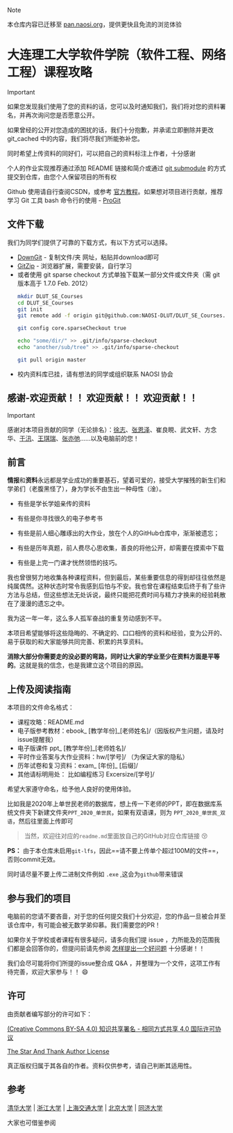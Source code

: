 > [!note]
> 
> 本仓库内容已迁移至 [pan.naosi.org](https://pan.naosi.org)，提供更快且免流的浏览体验

# 大连理工大学软件学院（软件工程、网络工程）课程攻略

> [!important]
> 如果您发现我们使用了您的资料的话，您可以及时通知我们，我们将对您的资料署名，并再次询问您是否愿意公开。
> 
> 如果曾经的公开对您造成的困扰的话，我们十分抱歉，并承诺立即删除并更改 git_cached 中的内容，我们将尽我们所能弥补您。
> 
> 同时希望上传资料的同好们，可以把自己的资料标注上作者，十分感谢
>
> 个人的作业实现推荐通过添加 README 链接和简介或通过 [git submodule](https://git-scm.com/book/en/v2/Git-Tools-Submodules) 的方式提交到仓库，由您个人保留项目的所有权

Github 使用请自行查阅CSDN，或参考 [官方教程](https://guides.github.com/activities/hello-world/)。如果想对项目进行贡献，推荐学习 Git 工具 bash 命令行的使用 - [ProGit](https://www.progit.cn/)

## 文件下载

我们为同学们提供了可靠的下载方式，有以下方式可以选择。
* [DownGit](http://zhoudaxiaa.gitee.io/downgit/#/home) - 复制文件/夹 网址，粘贴并download即可
* [GitZip](https://chrome.google.com/webstore/detail/gitzip-for-github/ffabmkklhbepgcgfonabamgnfafbdlkn?hl=en) - 浏览器扩展，需要安装，自行学习
* 或者使用 git sparse checkout 方式单独下载某一部分文件或文件夹（需 git 版本高于 1.7.0 Feb. 2012）
  ```bash
  mkdir DLUT_SE_Courses
  cd DLUT_SE_Courses
  git init
  git remote add -f origin git@github.com:NAOSI-DLUT/DLUT_SE_Courses.git
  
  git config core.sparseCheckout true

  echo "some/dir/" >> .git/info/sparse-checkout
  echo "another/sub/tree" >> .git/info/sparse-checkout

  git pull origin master
  ```
* 校内资料库已挂，请有想法的同学或组织联系 NAOSI 协会

## 感谢-欢迎贡献！！ 欢迎贡献！！ 欢迎贡献！！

> [!important]
> 感谢对本项目贡献的同学（无论排名）：[徐志](https://github.com/1999John)、[张恩泽](https://github.com/FrancisGrace)、崔良睍、武文轩、方念华、[于汛](https://github.com/JFJ-yx)、[王琪瑞](https://github.com/ChrisWang13)、[张亦弛](https://github.com/Augists)……以及电脑前的您！

## 前言

**情报**和**资料**永远都是学业成功的重要基石，望着可爱的，接受大学摧残的新生们和学弟们（老腹黑怪了），身为学长不由生出一种母性（淦）。

* 有些是学长学姐亲传的资料

* 有些是你寻找很久的电子参考书
* 有些是前人细心雕琢出的大作业，放在个人的GitHub仓库中，渐渐被遗忘；

* 有些是历年真题，前人费尽心思收集，善良的将他公开，却需要在摸索中下载
* 有些是上完一门课才恍然领悟的技巧。

我也曾很努力地收集各种课程资料，但到最后，某些重要信息的得到却往往依然是纯属偶然。这种状态时常令我感到后怕与不安。我也曾在课程结束后终于有了些许方法与总结，但这些想法无处诉说，最终只能把花费时间与精力才换来的经验耗散在了漫漫的遗忘之中。

我为这一年一年，这么多人孤军奋战的重复劳动感到不平。

本项目希望能够将这些隐晦的、不确定的、口口相传的资料和经验，变为公开的、易于获取的和大家能够共同完善、积累的共享资料。

**消除大部分你需要走的没必要的弯路，同时让大家的学业至少在资料方面是平等的**。这就是我的信念，也是我建立这个项目的原因。

## 上传及阅读指南

本项目的文件命名格式：

- 课程攻略：README.md
- 电子版参考教材：ebook_ [教学年份]_[老师姓名]/（因版权产生问题，请及时issue提醒我）
- 电子版课件 ppt_ [教学年份]_[老师姓名]/
- 平时作业答案与大作业资料：hw/[学号]/ （为保证大家的隐私）
- 历年试卷和复习资料：exam_ [年份]_ [后缀]/
- 其他请标明用处：  比如编程练习 Excersize/[学号]/

希望大家遵守命名，给予他人良好的使用体验。

比如我是2020年上单世民老师的数据库，想上传一下老师的PPT，即在数据库系统文件夹下新建文件夹`PPT_2020_单世民`，如果有双语课，则为 `PPT_2020_单世民_双语`，然后往里面上传即可

>  当然，欢迎往对应的`readme.md`里面放自己的GitHub对应仓库链接 :kissing_closed_eyes:

**PS：** 由于本仓库未启用`git-lfs`，因此==请不要上传单个超过100M的文件==，否则commit无效。

同时请尽量不要上传二进制文件例如 `.exe`  ,这会为`github`带来错误

## 参与我们的项目

电脑前的您请不要吝啬，对于您的任何提交我们十分欢迎，您的作品一旦被合并至该仓库中，有可能会被无数学弟仰慕。我们需要您的PR！

如果你关于学校或者课程有很多疑问，请多向我们提 issue ，力所能及的范围我们都是会回答你的，但提问前请先参阅  [怎样提出一个好问题](https://github.com/ryanhanwu/How-To-Ask-Questions-The-Smart-Way/blob/master/README-zh_CN.md) 十分感谢！！

我们会尽可能将你们所提的issue整合成 Q&A ，并整理为一个文件，这项工作有待完善，欢迎大家参与！！ :smile: 

## 许可

由贡献者编写部分的许可如下：

[(Creative Commons BY-SA 4.0) 知识共享署名 - 相同方式共享 4.0 国际许可协议](https://creativecommons.org/licenses/by-nc-sa/4.0/deed.zh)

[The Star And Thank Author License](https://github.com/zTrix/sata-license)

真正版权归属于其各自的作者。资料仅供参考，请自己判断其适用性。

## 参考

[清华大学](https://github.com/Salensoft/thu-cst-cracker) | [浙江大学](https://github.com/QSCTech/zju-icicles) | [上海交通大学](https://github.com/c-hj/SJTU-Courses) | [北京大学](https://github.com/lib-pku/libpku) | [同济大学](https://github.com/TJ-CSCCG/TJCS-Course)

大家也可借鉴参阅
